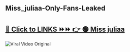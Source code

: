 
 ## Miss_juliaa-Only-Fans-Leaked

# <h2><a href="https://clipsfans.com/Miss_juliaa&ref=git">🔗 Click to LINKS ⏩⏩ 👉 🟢 Miss juliaa </a></h2>

<a href="https://clipsfans.com/Miss_juliaa&ref=git" rel="nofollow" data-target="animated-image.originalLink"><img src="https://i.ibb.co.com/xMMVF88/686577567.gif" alt="Viral Video Original" style="max-width: 100%; display: inline-block;" data-target="animated-image.originalImage"></a>
